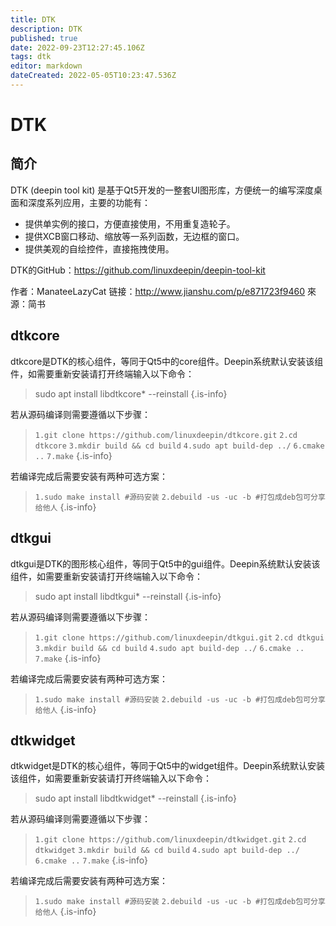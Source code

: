 ```yaml
---
title: DTK
description: DTK
published: true
date: 2022-09-23T12:27:45.106Z
tags: dtk
editor: markdown
dateCreated: 2022-05-05T10:23:47.536Z
---
```


# DTK
## 简介
DTK (deepin tool kit) 是基于Qt5开发的一整套UI图形库，方便统一的编写深度桌面和深度系列应用，主要的功能有：

- 提供单实例的接口，方便直接使用，不用重复造轮子。
- 提供XCB窗口移动、缩放等一系列函数，无边框的窗口。
- 提供美观的自绘控件，直接拖拽使用。

DTK的GitHub：https://github.com/linuxdeepin/deepin-tool-kit

作者：ManateeLazyCat
链接：http://www.jianshu.com/p/e871723f9460
來源：简书

## dtkcore
dtkcore是DTK的核心组件，等同于Qt5中的core组件。Deepin系统默认安装该组件，如需要重新安装请打开终端输入以下命令：
> sudo apt install libdtkcore* --reinstall
{.is-info}

若从源码编译则需要遵循以下步骤：
> `1.git clone https://github.com/linuxdeepin/dtkcore.git`
> `2.cd dtkcore`
> `3.mkdir build && cd build`
> `4.sudo apt build-dep ../`
> `6.cmake ..`
> `7.make`
{.is-info}

若编译完成后需要安装有两种可选方案：
> `1.sudo make install #源码安装`
> `2.debuild -us -uc -b #打包成deb包可分享给他人`
{.is-info}


## dtkgui
dtkgui是DTK的图形核心组件，等同于Qt5中的gui组件。Deepin系统默认安装该组件，如需要重新安装请打开终端输入以下命令：
> sudo apt install libdtkgui* --reinstall
{.is-info}

若从源码编译则需要遵循以下步骤：
> `1.git clone https://github.com/linuxdeepin/dtkgui.git`
> `2.cd dtkgui`
> `3.mkdir build && cd build`
> `4.sudo apt build-dep ../`
> `6.cmake ..`
> `7.make`
{.is-info}

若编译完成后需要安装有两种可选方案：
> `1.sudo make install #源码安装`
> `2.debuild -us -uc -b #打包成deb包可分享给他人`
{.is-info}

## dtkwidget
dtkwidget是DTK的核心组件，等同于Qt5中的widget组件。Deepin系统默认安装该组件，如需要重新安装请打开终端输入以下命令：
> sudo apt install libdtkwidget* --reinstall
{.is-info}

若从源码编译则需要遵循以下步骤：
> `1.git clone https://github.com/linuxdeepin/dtkwidget.git`
> `2.cd dtkwidget`
> `3.mkdir build && cd build`
> `4.sudo apt build-dep ../`
> `6.cmake ..`
> `7.make`
{.is-info}

若编译完成后需要安装有两种可选方案：
> `1.sudo make install #源码安装`
> `2.debuild -us -uc -b #打包成deb包可分享给他人`
{.is-info}



